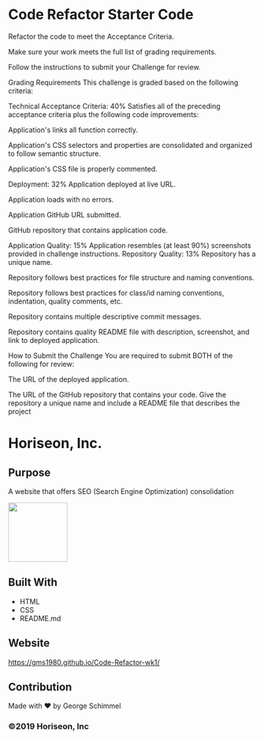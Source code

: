 # Code Refactor Starter Code
Refactor the code to meet the Acceptance Criteria.

Make sure your work meets the full list of grading requirements.

Follow the instructions to submit your Challenge for review.

Grading Requirements
This challenge is graded based on the following criteria:

Technical Acceptance Criteria: 40%
Satisfies all of the preceding acceptance criteria plus the following code improvements:

Application's links all function correctly.

Application's CSS selectors and properties are consolidated and organized to follow semantic structure.

Application's CSS file is properly commented.

Deployment: 32%
Application deployed at live URL.

Application loads with no errors.

Application GitHub URL submitted.

GitHub repository that contains application code.

Application Quality: 15%
Application resembles (at least 90%) screenshots provided in challenge instructions.
Repository Quality: 13%
Repository has a unique name.

Repository follows best practices for file structure and naming conventions.

Repository follows best practices for class/id naming conventions, indentation, quality comments, etc.

Repository contains multiple descriptive commit messages.

Repository contains quality README file with description, screenshot, and link to deployed application.

How to Submit the Challenge
You are required to submit BOTH of the following for review:

The URL of the deployed application.

The URL of the GitHub repository that contains your code. Give the repository a unique name and include a README file that describes the project

# Horiseon, Inc.

## Purpose
A website that offers SEO (Search Engine Optimization) consolidation 


 <img src="assets/images/search-engine-optimization.jpg" width="120" height="120">

## Built With
* HTML
* CSS
* README.md

## Website
 https://gms1980.github.io/Code-Refactor-wk1/

## Contribution
Made with ❤️ by George Schimmel

### ©️2019 Horiseon, Inc 
